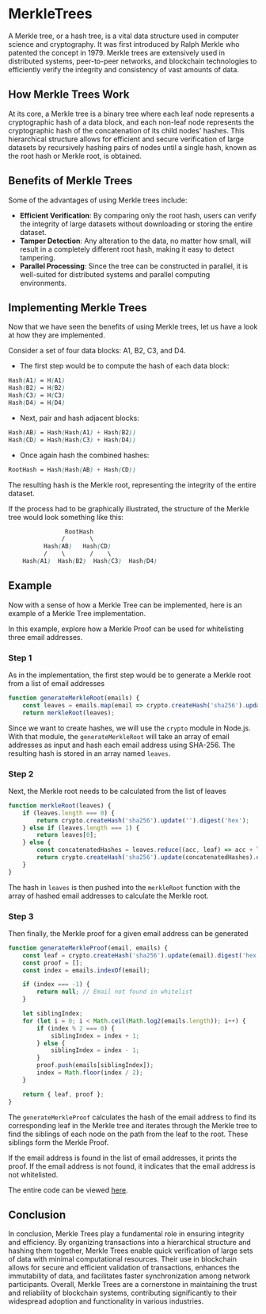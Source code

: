 # MerkleTrees
A Merkle tree, or a hash tree, is a vital data structure used in computer science and cryptography. It was first introduced by Ralph Merkle who patented the concept in 1979. Merkle trees are extensively used in distributed systems, peer-to-peer networks, and blockchain technologies to efficiently verify the integrity and consistency of vast amounts of data.


## How Merkle Trees Work
At its core, a Merkle tree is a binary tree where each leaf node represents a cryptographic hash of a data block, and each non-leaf node represents the cryptographic hash of the concatenation of its child nodes' hashes. This hierarchical structure allows for efficient and secure verification of large datasets by recursively hashing pairs of nodes until a single hash, known as the root hash or Merkle root, is obtained.


## Benefits of Merkle Trees
Some of the advantages of using Merkle trees include:
- **Efficient Verification**: By comparing only the root hash, users can verify the integrity of large datasets without downloading or storing the entire dataset.
- **Tamper Detection**: Any alteration to the data, no matter how small, will result in a completely different root hash, making it easy to detect tampering.
- **Parallel Processing**: Since the tree can be constructed in parallel, it is well-suited for distributed systems and parallel computing environments.


## Implementing Merkle Trees
Now that we have seen the benefits of using Merkle trees, let us have a look at how they are implemented.

Consider a set of four data blocks: A1, B2, C3, and D4.

- The first step would be to compute the hash of each data block: 
```css
Hash(A1) = H(A1)
Hash(B2) = H(B2)
Hash(C3) = H(C3)
Hash(D4) = H(D4)
```

- Next, pair and hash adjacent blocks:
```css
Hash(AB) = Hash(Hash(A1) + Hash(B2))
Hash(CD) = Hash(Hash(C3) + Hash(D4))
```

- Once again hash the combined hashes:
```css
RootHash = Hash(Hash(AB) + Hash(CD))
```

The resulting hash is the Merkle root, representing the integrity of the entire dataset.


If the process had to be graphically illustrated, the structure of the Merkle tree would look something like this:


```css
                RootHash
               /       \
          Hash(AB)   Hash(CD)
          /    \       /    \
    Hash(A1)  Hash(B2)  Hash(C3)  Hash(D4)
```


## Example

Now with a sense of how a Merkle Tree can be implemented, here is an example of a Merkle Tree implementation. 

In this example, explore how a Merkle Proof can be used for whitelisting three email addresses.

### Step 1

As in the implementation, the first step would be to generate a Merkle root from a list of email addresses

```javascript
function generateMerkleRoot(emails) {
    const leaves = emails.map(email => crypto.createHash('sha256').update(email).digest('hex'));
    return merkleRoot(leaves);
```

Since we want to create hashes, we will use the `crypto` module in Node.js. With that module, the `generateMerkleRoot` will take an array of email addresses as input and hash each email address using SHA-256. The resulting hash is stored in an array named `leaves`. 

### Step 2

Next, the Merkle root needs to be calculated from the list of leaves

```javascript
function merkleRoot(leaves) {
    if (leaves.length === 0) {
        return crypto.createHash('sha256').update('').digest('hex');
    } else if (leaves.length === 1) {
        return leaves[0];
    } else {
        const concatenatedHashes = leaves.reduce((acc, leaf) => acc + leaf, '');
        return crypto.createHash('sha256').update(concatenatedHashes).digest('hex');
    }
}
```

The hash in `leaves` is then pushed into the `merkleRoot` function with the array of hashed email addresses to calculate the Merkle root.


### Step 3

Then finally, the Merkle proof for a given email address can be generated 

```javascript
function generateMerkleProof(email, emails) {
    const leaf = crypto.createHash('sha256').update(email).digest('hex');
    const proof = [];
    const index = emails.indexOf(email);

    if (index === -1) {
        return null; // Email not found in whitelist
    }

    let siblingIndex;
    for (let i = 0; i < Math.ceil(Math.log2(emails.length)); i++) {
        if (index % 2 === 0) {
            siblingIndex = index + 1;
        } else {
            siblingIndex = index - 1;
        }
        proof.push(emails[siblingIndex]);
        index = Math.floor(index / 2);
    }

    return { leaf, proof };
}
```

The `generateMerkleProof` calculates the hash of the email address to find its corresponding leaf in the Merkle tree and iterates through the Merkle tree to find the siblings of each node on the path from the leaf to the root. These siblings form the Merkle Proof.

If the email address is found in the list of email addresses, it prints the proof. If the email address is not found, it indicates that the email address is not whitelisted.


The entire code can be viewed [here](https://github.com/jonathan366/MerkleTrees/blob/main/email-whitelist-merkle-proof.js).


## Conclusion
In conclusion, Merkle Trees play a fundamental role in ensuring integrity and efficiency. By organizing transactions into a hierarchical structure and hashing them together, Merkle Trees enable quick verification of large sets of data with minimal computational resources. Their use in blockchain allows for secure and efficient validation of transactions, enhances the immutability of data, and facilitates faster synchronization among network participants. Overall, Merkle Trees are a cornerstone in maintaining the trust and reliability of blockchain systems, contributing significantly to their widespread adoption and functionality in various industries.
